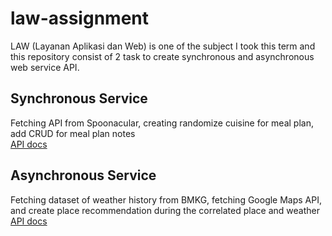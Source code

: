 # law-assignment
LAW (Layanan Aplikasi dan Web) is one of the subject I took this term and this repository consist of 2 task to create synchronous and asynchronous web service API. 

## Synchronous Service
Fetching API from Spoonacular, creating randomize cuisine for meal plan, add CRUD for meal plan notes  
[API docs](https://drive.google.com/file/d/1E846CILF3gOjsU78qYEc_-sT-CGo6-cC/view?usp=share_link)

## Asynchronous Service
Fetching dataset of weather history from BMKG, fetching Google Maps API, and create place recommendation during the correlated place and weather 
[API docs](https://drive.google.com/file/d/1Awfr1UXwtFLdg2bYg3gqAFAb7-EVCN6y/view?usp=share_link)
